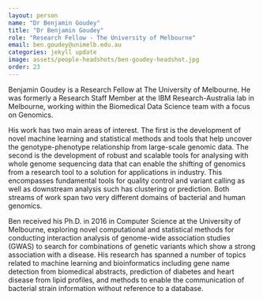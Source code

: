```yaml
---
layout: person
name: "Dr Benjamin Goudey"
title: "Dr Benjamin Goudey"
role: "Research Fellow - The University of Melbourne"
email: ben.goudey@unimelb.edu.au
categories: jekyll update
image: assets/people-headshots/ben-goudey-headshot.jpg
order: 23
---
```

Benjamin Goudey is a Research Fellow at The University of Melbourne. He was formerly a Research Staff Member at the IBM Research-Australia lab in Melbourne, working within the Biomedical Data Science team with a focus on Genomics.

His work has two main areas of interest. The first is the development of novel machine learning and statistical methods and tools that help uncover the genotype-phenotype relationship from large-scale genomic data. The second is the development of robust and scalable tools for analysing with whole genome sequencing data that can enable the shifting of genomics from a research tool to a solution for applications in industry. This encompasses fundamental tools for quality control and variant calling as well as downstream analysis such has clustering or prediction. Both streams of work span two very different domains of bacterial and human genomics.

Ben received his Ph.D. in 2016 in Computer Science at the University of Melbourne, exploring novel computational and statistical methods for conducting interaction analysis of genome-wide association studies (GWAS) to search for combinations of genetic variants which show a strong association with a disease. His research has spanned a number of topics related to machine learning and bioinformatics including gene name detection from biomedical abstracts, prediction of diabetes and heart disease from lipid profiles, and methods to enable the communication of bacterial strain information without reference to a database.
